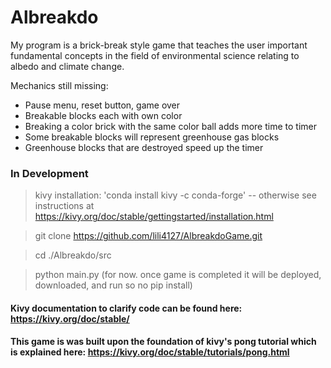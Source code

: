 # Albreakdo

My program is a brick-break style game that teaches the user important fundamental concepts in the field of environmental science relating to albedo and climate change.

Mechanics still missing:

- Pause menu, reset button, game over
- Breakable blocks each with own color
- Breaking a color brick with the same color ball adds more time to timer
- Some breakable blocks will represent greenhouse gas blocks
- Greenhouse blocks that are destroyed speed up the timer

### In Development

> kivy installation: 'conda install kivy -c conda-forge' -- otherwise see instructions at https://kivy.org/doc/stable/gettingstarted/installation.html


> git clone https://github.com/lili4127/AlbreakdoGame.git


> cd ./Albreakdo/src


> python main.py (for now. once game is completed it will be deployed, downloaded, and run so no pip install)


#### Kivy documentation to clarify code can be found here: https://kivy.org/doc/stable/
#### This game is was built upon the foundation of kivy's pong tutorial which is explained here: https://kivy.org/doc/stable/tutorials/pong.html
    
